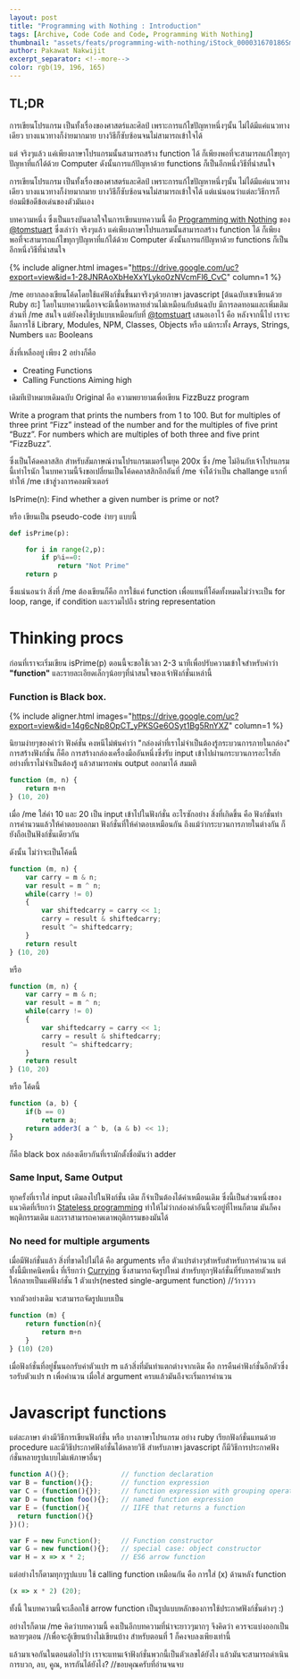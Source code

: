 ```yaml
---
layout: post
title: "Programming with Nothing : Introduction"
tags: [Archive, Code Code and Code, Programming With Nothing]
thumbnail: "assets/feats/programming-with-nothing/iStock_000031670186Small.jpg"
author: Pakawat Nakwijit
excerpt_separator: <!--more-->
color: rgb(19, 196, 165)
---
```


## TL;DR

การเขียนโปรแกรม เป็นทั้งเรื่องของศาสตร์และศิลป์ เพราะการแก้ไขปัญหาหนึ่งๆนั้น ไม่ได้มีแค่แนวทางเดียว บางแนวทางก็ง่ายมากมาย บางวิธีก็ซับซ้อนจนไม่สามารถเข้าใจได้ 

แต่ จริงๆแล้ว แค่เพียงภาษาโปรแกรมนั้นสามารถสร้าง function ได้ ก็เพียงพอที่จะสามารถแก้ไขทุกๆปัญหาที่แก้ได้ด้วย Computer ดังนั้นการแก้ปัญหาด้วย functions ก็เป็นอีกหนึ่งวิธีที่น่าสนใจ

<!--more-->

การเขียนโปรแกรม เป็นทั้งเรื่องของศาสตร์และศิลป์ เพราะการแก้ไขปัญหาหนึ่งๆนั้น ไม่ได้มีแค่แนวทางเดียว บางแนวทางก็ง่ายมากมาย บางวิธีก็ซับซ้อนจนไม่สามารถเข้าใจได้ แต่แน่นอนว่าแต่ละวิธีการก็ย่อมมีข้อดีข้อเด่นของตัวมันเอง

บทความหนึ่ง ซึ่งเป็นแรงบันดาลใจในการเขียนบทความนี้ คือ [Programming with Nothing](https://codon.com/programming-with-nothing) ของ [@tomstuart](http://twitter.com/tomstuart) ซึ่งเล่าว่า จริงๆแล้ว แค่เพียงภาษาโปรแกรมนั้นสามารถสร้าง function ได้ ก็เพียงพอที่จะสามารถแก้ไขทุกๆปัญหาที่แก้ได้ด้วย Computer ดังนั้นการแก้ปัญหาด้วย functions ก็เป็นอีกหนึ่งวิธีที่น่าสนใจ

{% include aligner.html images="https://drive.google.com/uc?export=view&id=1-28JNRAoXbHeXxYLyko0zNVcmFl6_CvC" column=1 %}

/me อยากลองเขียนโค้ดโดยใช้แค่ฟังก์ชั่นขึ้นมาจริงๆด้วยภาษา javascript [ต้นฉบับเขาเขียนด้วย Ruby ฮะ] โดยในบทความนี้อาจจะมีเนื้อหาหลายส่วนไม่เหมือนกับต้นฉบับ มีการลดทอนและเพิ่มเติมส่วนที่ /me สนใจ แต่ยังคงใช้รูปแบบเหมือนกับที่ [@tomstuart](http://twitter.com/tomstuart) เสนอเอาไว้ คือ หลังจากนี้ไป เราจะลืมการใช้ Library, Modules, NPM, Classes, Objects หรือ แม้กระทั้ง Arrays, Strings, Numbers และ Booleans

สิ่งที่เหลืออยู่ เพียง 2 อย่างก็คือ
* Creating Functions
* Calling Functions
Aiming high

เดิมทีเป้าหมายเดิมฉบับ Original คือ ความพยายามเพื่อเขียน FizzBuzz program

<div class="blockquote">Write a program that prints the numbers from 1 to 100. But for multiples of three print “Fizz” instead of the number and for the multiples of five print “Buzz”. For numbers which are multiples of both three and five print “FizzBuzz”.</div>

ซึ่งเป็นโค้ดคลาสสิก สำหรับสัมภาษณ์งานโปรแกรมเมอร์ในยุค 200x ซึ่ง /me ไม่อินกับเจ้าโปรแกรมนี้เท่าไรนัก ในบทความนี้จึงขอเปลี่ยนเป็นโค้ดคลาสสิกอีกอันที่ /me จำได้ว่าเป็น challange แรกที่ทำให้ /me เข้าสู่วงการคอมพิวเตอร์

<div class="blockquote">IsPrime(n): Find whether a given number is prime or not?</div>

หรือ เขียนเป็น pseudo-code ง่ายๆ แบบนี้
```python
def isPrime(p):

    for i in range(2,p):
        if p%i==0:
            return "Not Prime"
    return p
```

ซึ่งแน่นอนว่า สิ่งที่ /me ต้องเขียนก็คือ การใช้แค่ function เพื่อแทนที่โค้ดทั้งหมดไม่ว่าจะเป็น for loop, range, if condition และรวมไปถึง string representation

# Thinking procs

ก่อนที่เราจะเริ่มเขียน isPrime(p) ตอนนี้จะขอใช้เวลา 2-3 นาทีเพื่อปรับความเข้าใจสำหรับคำว่า **"function"** และรายละเอียดเล็กๆน้อยๆที่น่าสนใจของเจ้าฟังก์ชั่นเหล่านี้

### Function is Black box.

{% include aligner.html images="https://drive.google.com/uc?export=view&id=14g6cNp8OpCT_yPKSGe6OSyt1Bg5RnYXZ" column=1 %}


นิยามง่ายๆของคำว่า ฟังค์ชั่น คงหนีไม่พ้นคำว่า "กล่องดำที่เราไม่จำเป็นต้องรู้กระบวนการภายในกล่อง" การสร้างฟังก์ชั่น ก็คือ การสร้างกล่องเครื่องมืออันหนึ่งซึ่งรับ input เข้าไปผ่านกระบวนการอะไรสักอย่างที่เราไม่จำเป็นต้องรู้ แล้วสามารถพ่น output ออกมาได้ สมมติ

```js
function (m, n) {
    return m+n
} (10, 20)
```

เมื่อ /me ใส่ค่า 10 และ 20 เป็น input เข้าไปในฟังก์ชั่น อะไรซักอย่าง สิ่งที่เกิดขึ้น คือ ฟังก์ชั่นทำการคำนวนแล้วให้คำตอบออกมา ฟังก์ชั่นที่ให้คำตอบเหมือนกัน ถึงแม้ว่ากระบวนการภายในต่างกัน ก็ยังถือเป็นฟังก์ชั่นเดียวกัน

ดังนั้น ไม่ว่าจะเป็นโค้ดนี้

```js
function (m, n) {
    var carry = m & n;
    var result = m ^ n;
    while(carry != 0)
    {
        var shiftedcarry = carry << 1;
        carry = result & shiftedcarry;
        result ^= shiftedcarry;
    }
    return result
} (10, 20)
```

หรือ

```js
function (m, n) {
    var carry = m & n;
    var result = m ^ n;
    while(carry != 0)
    {
        var shiftedcarry = carry << 1;
        carry = result & shiftedcarry;
        result ^= shiftedcarry;
    }
    return result
} (10, 20)
```

หรือ โค้ดนี้

```js
function (a, b) {
    if(b == 0)
        return a;
    return adder3( a ^ b, (a & b) << 1);
}
```

ก็คือ black box กล่องเดียวกันที่เรามักตั้งชื่อมันว่า adder

### Same Input, Same Output

ทุกครั้งที่เราใส่ input เดิมลงไปในฟังก์ชั่น เดิม ก็จำเป็นต้องได้ค่าเหมือนเดิม ซึ่งนี้เป็นส่วนหนึ่งของแนวคิดที่เรียกว่า [Stateless programming](https://www.quora.com/What-is-stateless-programming-and-what-are-some-examples) ทำให้ไม่ว่ากล่องดำอันนี้จะอยู่ที่ไหนก็ตาม มันก็คงพฤติกรรมเดิม และเราสามารถคาดเดาพฤติกรรมของมันได้

### No need for multiple arguments

เมื่อมีฟังก์ชั่นแล้ว สิ่งที่ขาดไปไม่ได้ คือ arguments หรือ ตัวแปรต่างๆสำหรับสำหรับการคำนวน แต่ทั้งนี้มีเทคนิคหนึ่ง ที่เรียกว่า [Currying](https://en.wikipedia.org/wiki/Currying) ซึ่งสามารถจัดรูปใหม่ สำหรับทุกๆฟังก์ชั่นที่รับหลายตัวแปร ให้กลายเป็นแค่ฟังก์ชั่น 1 ตัวแปร(nested single-argument function) //ว้าวววว

จากตัวอย่างเดิม จะสามารถจัดรูปแบบเป็น

```js
function (m) {
    return function(n){
        return m+n
    }
} (10) (20)
```

เมื่อฟังก์ชั่นที่อยู่ชั้นนอกรับค่าตัวแปร m แล้วสิ่งที่มันทำแตกต่างจากเดิม คือ การคืนค่าฟังก์ชั่นอีกตัวซึ่งรอรับตัวแปร n เพื่อคำนวน เมื่อใส่ argument ครบแล้วมันถึงจะเริ่มการคำนวน

# Javascript functions

แต่ละภาษา ต่างมีวิธีการเขียนฟังก์ชั่น หรือ บางภาษาโปรแกรม อย่าง ruby เรียกฟังก์ชั่นแทนด้วย procedure และมีวิธีประกาศฟังก์ชั่นได้หลายวิธี สำหรับภาษา javascript ก็มีวิธีการประกาศฟังก์ชั่นหลายรูปแบบไม่แพ้ภาษาอื่นๆ

```js
function A(){};             // function declaration
var B = function(){};       // function expression
var C = (function(){});     // function expression with grouping operators
var D = function foo(){};   // named function expression
var E = (function(){        // IIFE that returns a function
  return function(){}
})();

var F = new Function();     // Function constructor
var G = new function(){};   // special case: object constructor
var H = x => x * 2;         // ES6 arrow function
```

แต่อย่างไรก็ตามทุกๆรูปแบบ ใช้ calling function เหมือนกัน คือ การใส่ (x) ด้านหลัง function

```js
(x => x * 2) (20);
```

ทั้งนี้ ในบทความนี้จะเลือกใช้ arrow function เป็นรูปแบบหลักของการใช้ประกาศฟังก์ชั่นต่างๆ :)

อย่างไรก็ตาม /me คิดว่าบทความนี้ คงเป็นอีกบทความที่น่าจะยาวๆมากๆ จึงคิดว่า ควรจะแบ่งออกเป็นหลายๆตอน //เพื่อจะอู้เขียนบ้างไม่เขียนบ้าง สำหรับตอนที่ 1 ก็คงจบลงเพียงเท่านี้

แล้วมาเจอกันในตอนต่อไปว่า เราจะแทนเจ้าฟังก์ชั่นพวกนี้เป็นตัวเลขได้ยังไง แล้วมันจะสามารถดำเนินการบวก, ลบ, คูณ, หารกันได้ยังไง?
//ขอบคุณครับที่อ่านจนจบ
